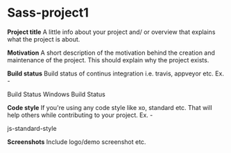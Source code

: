 # Sass-project1
**Project title**
A little info about your project and/ or overview that explains what the project is about.

**Motivation**
A short description of the motivation behind the creation and maintenance of the project. This should explain why the project exists.

**Build status**
Build status of continus integration i.e. travis, appveyor etc. Ex. -

Build Status Windows Build Status

**Code style**
If you're using any code style like xo, standard etc. That will help others while contributing to your project. Ex. -

js-standard-style

**Screenshots**
Include logo/demo screenshot etc.
